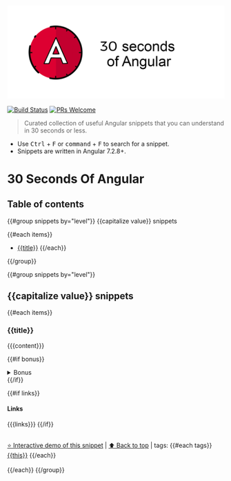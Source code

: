 [![Logo 30 Seconds of Angular](/config/logo.png)](https://github.com/nycJSorg/30-seconds-of-angular)


[![Build Status](https://travis-ci.com/nycJSorg/30-seconds-of-angular.svg?branch=master)](https://travis-ci.com/nycJSorg/30-seconds-of-angular) [![PRs Welcome](https://img.shields.io/badge/PRs-welcome-brightgreen.svg)](http://makeapullrequest.com)

> Curated collection of useful Angular snippets that you can understand in 30 seconds or less.



* Use <kbd>Ctrl</kbd> + <kbd>F</kbd> or <kbd>command</kbd> + <kbd>F</kbd> to search for a snippet.
* Snippets are written in Angular 7.2.8+.

# 30 Seconds Of Angular

## Table of contents

{{#group snippets by="level"}}
{{capitalize value}} snippets

{{#each items}}
* [{{title}}](#{{slug}})
{{/each}}
	
{{/group}}

{{#group snippets by="level"}}

## {{capitalize value}} snippets

{{#each items}}
### {{title}}
{{{content}}}

{{#if bonus}}
<details>
<summary>Bonus</summary>

{{{bonus}}}
</details>
{{/if}}

{{#if links}}
#### Links
{{{links}}}
{{/if}}

<br>[⭐ Interactive demo of this snippet](https://codelab-next.firebaseapp.com/30/angular/{{slug}}) | [⬆ Back to top](#table-of-contents) | tags: {{#each tags}}[{{this}}](https://codelab-next.firebaseapp.com/30/angular/tag/{{this}}) {{/each}} 
<br><br>
{{/each}}
{{/group}}

